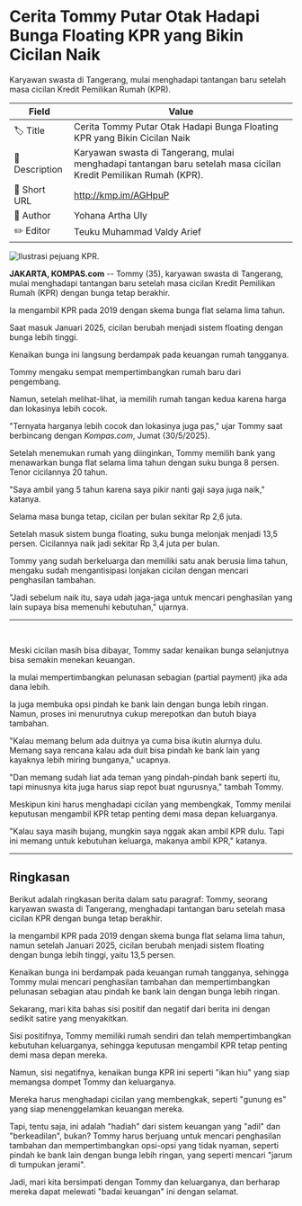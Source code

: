 # Cerita Tommy Putar Otak Hadapi Bunga Floating KPR yang Bikin Cicilan Naik

Karyawan swasta di Tangerang, mulai menghadapi tantangan baru setelah masa cicilan Kredit Pemilikan Rumah (KPR).

| Field         | Value                                                       |
|---------------|-------------------------------------------------------------|
| 🏷️ Title       | Cerita Tommy Putar Otak Hadapi Bunga Floating KPR yang Bikin Cicilan Naik |
| 📝 Description | Karyawan swasta di Tangerang, mulai menghadapi tantangan baru setelah masa cicilan Kredit Pemilikan Rumah (KPR). |
| 🔗 Short URL   | http://kmp.im/AGHpuP |
| 👤 Author      | Yohana Artha Uly |
| ✏️ Editor      | Teuku Muhammad Valdy Arief |

![Ilustrasi pejuang KPR.](https://asset.kompas.com/crops/RPmUSYVuWKAa7_U5KGUn0RgPr4E=/0x173:4608x3245/750x500/data/photo/2023/11/02/654374906f01a.jpg)

**JAKARTA, KOMPAS.com** -- Tommy (35), karyawan swasta di Tangerang, mulai menghadapi tantangan baru setelah masa cicilan Kredit Pemilikan Rumah (KPR) dengan bunga tetap berakhir.

Ia mengambil KPR pada 2019 dengan skema bunga flat selama lima tahun.

Saat masuk Januari 2025, cicilan berubah menjadi sistem floating dengan bunga lebih tinggi.

Kenaikan bunga ini langsung berdampak pada keuangan rumah tangganya.

Tommy mengaku sempat mempertimbangkan rumah baru dari pengembang.

Namun, setelah melihat-lihat, ia memilih rumah tangan kedua karena harga dan lokasinya lebih cocok.

"Ternyata harganya lebih cocok dan lokasinya juga pas," ujar Tommy saat berbincang dengan *Kompas.com*, Jumat (30/5/2025).

Setelah menemukan rumah yang diinginkan, Tommy memilih bank yang menawarkan bunga flat selama lima tahun dengan suku bunga 8 persen. Tenor cicilannya 20 tahun.

"Saya ambil yang 5 tahun karena saya pikir nanti gaji saya juga naik," katanya.

Selama masa bunga tetap, cicilan per bulan sekitar Rp 2,6 juta.

Setelah masuk sistem bunga floating, suku bunga melonjak menjadi 13,5 persen. Cicilannya naik jadi sekitar Rp 3,4 juta per bulan.

Tommy yang sudah berkeluarga dan memiliki satu anak berusia lima tahun, mengaku sudah mengantisipasi lonjakan cicilan dengan mencari penghasilan tambahan.

\"Jadi sebelum naik itu, saya udah jaga-jaga untuk mencari penghasilan yang lain supaya bisa memenuhi kebutuhan,\" ujarnya.

------------------------------------------------------------------------

 

Meski cicilan masih bisa dibayar, Tommy sadar kenaikan bunga selanjutnya bisa semakin menekan keuangan.

Ia mulai mempertimbangkan pelunasan sebagian (partial payment) jika ada dana lebih.

Ia juga membuka opsi pindah ke bank lain dengan bunga lebih ringan. Namun, proses ini menurutnya cukup merepotkan dan butuh biaya tambahan.

\"Kalau memang belum ada duitnya ya cuma bisa ikutin alurnya dulu. Memang saya rencana kalau ada duit bisa pindah ke bank lain yang kayaknya lebih miring bunganya,\" ucapnya.

\"Dan memang sudah liat ada teman yang pindah-pindah bank seperti itu, tapi minusnya kita juga harus siap repot buat ngurusnya,\" tambah Tommy.

Meskipun kini harus menghadapi cicilan yang membengkak, Tommy menilai keputusan mengambil KPR tetap penting demi masa depan keluarganya.

"Kalau saya masih bujang, mungkin saya nggak akan ambil KPR dulu. Tapi ini memang untuk kebutuhan keluarga, makanya ambil KPR," katanya.

---
## Ringkasan

Berikut adalah ringkasan berita dalam satu paragraf: Tommy, seorang karyawan swasta di Tangerang, menghadapi tantangan baru setelah masa cicilan KPR dengan bunga tetap berakhir.

 Ia mengambil KPR pada 2019 dengan skema bunga flat selama lima tahun, namun setelah Januari 2025, cicilan berubah menjadi sistem floating dengan bunga lebih tinggi, yaitu 13,5 persen.

 Kenaikan bunga ini berdampak pada keuangan rumah tangganya, sehingga Tommy mulai mencari penghasilan tambahan dan mempertimbangkan pelunasan sebagian atau pindah ke bank lain dengan bunga lebih ringan.



Sekarang, mari kita bahas sisi positif dan negatif dari berita ini dengan sedikit satire yang menyakitkan.

 Sisi positifnya, Tommy memiliki rumah sendiri dan telah mempertimbangkan kebutuhan keluarganya, sehingga keputusan mengambil KPR tetap penting demi masa depan mereka.

 Namun, sisi negatifnya, kenaikan bunga KPR ini seperti "ikan hiu" yang siap memangsa dompet Tommy dan keluarganya.

 Mereka harus menghadapi cicilan yang membengkak, seperti "gunung es" yang siap menenggelamkan keuangan mereka.

 Tapi, tentu saja, ini adalah "hadiah" dari sistem keuangan yang "adil" dan "berkeadilan", bukan? Tommy harus berjuang untuk mencari penghasilan tambahan dan mempertimbangkan opsi-opsi yang tidak nyaman, seperti pindah ke bank lain dengan bunga lebih ringan, yang seperti mencari "jarum di tumpukan jerami".

 Jadi, mari kita bersimpati dengan Tommy dan keluarganya, dan berharap mereka dapat melewati "badai keuangan" ini dengan selamat.
